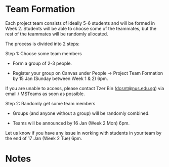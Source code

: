 <br>

# Team Formation

Each project team consists of ideally 5-6 students and will be formed in Week 2. Students will be able to choose some of the teammates, but the rest of the teammates will be randomly allocated.

The process is divided into 2 steps:

Step 1: Choose some team members

* Form a group of 2-3 people.

* Register your group on Canvas under People -> Project Team Formation by 15 Jan (Sunday between Week 1 & 2) 6pm.

If you are unable to access, please contact Tzer Bin (dcsnt@nus.edu.sg) via email / MSTeams as soon as possible.

Step 2: Randomly get some team members

* Groups (and anyone without a group) will be randomly combined.

* Teams will be announced by 16 Jan (Week 2 Mon) 6pm.

Let us know if you have any issue in working with students in your team by the end of 17 Jan (Week 2 Tue) 6pm.

# Notes
